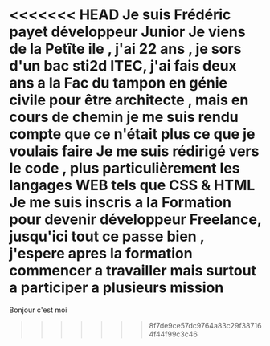 <<<<<<< HEAD
Je suis Frédéric payet développeur Junior 
Je viens de la Petîte ile , j'ai 22 ans , je sors d'un bac sti2d ITEC, j'ai fais deux ans a la Fac du tampon en génie civile pour être architecte , mais en cours de chemin je me suis rendu compte que ce n'était plus ce que je voulais faire
Je me suis rédirigé vers le code , plus particulièrement les langages WEB tels que CSS & HTML
Je me suis inscris a la Formation pour devenir développeur Freelance, jusqu'ici tout ce passe bien , j'espere apres la formation commencer a travailler mais surtout a participer a plusieurs mission
=======
Bonjour c'est moi 
>>>>>>> 8f7de9ce57dc9764a83c29f387164f44f99c3c46

